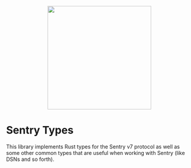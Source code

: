 <p align="center">
  <a href="https://sentry.io" target="_blank" align="center">
    <img src="https://sentry-brand.storage.googleapis.com/sentry-logo-black.png" width="280">
  </a>
  <br />
</p>

# Sentry Types

This library implements Rust types for the Sentry v7 protocol as well as some other common types that are useful when
working with Sentry (like DSNs and so forth).
